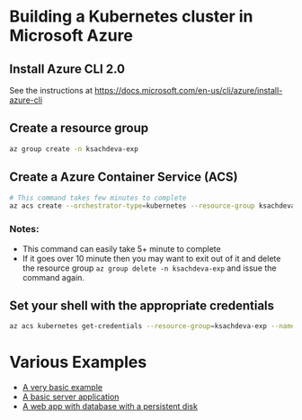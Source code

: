 # Building a Kubernetes cluster in Microsoft Azure

## Install Azure CLI 2.0

See the instructions at https://docs.microsoft.com/en-us/cli/azure/install-azure-cli

## Create a resource group

```bash
az group create -n ksachdeva-exp
```

## Create a Azure Container Service (ACS)

```bash
# This command takes few minutes to complete
az acs create --orchestrator-type=kubernetes --resource-group ksachdeva-exp --name=ksachdeva-exp-acs --generate-ssh-keys
```

### Notes:
* This command can easily take 5+ minute to complete
* If it goes over 10 minute then you may want to exit out of it and delete the resource group `az group delete -n ksachdeva-exp` and issue the command again.

## Set your shell with the appropriate credentials

```bash
az acs kubernetes get-credentials --resource-group=ksachdeva-exp --name=ksachdeva-exp-acs
```

# Various Examples

* [A very basic example](example-1-basic)
* [A basic server application](example-2-basic-server-app)
* [A web app with database with a persistent disk](example-3-app-with-db)
